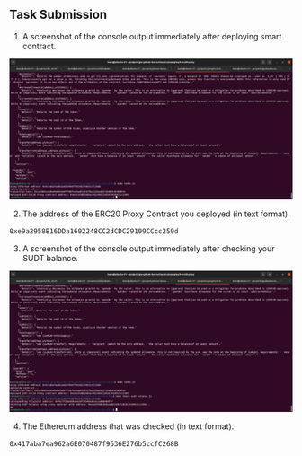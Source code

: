 ## Task Submission
1. A screenshot of the console output immediately after deploying smart contract.

![Alt text](https://github.com/knnlrts/nervos-hackaton/blob/main/task-5/contract-deployed.png)

2. The address of the ERC20 Proxy Contract you deployed (in text format).
```sh
0xe9a2958B16DDa1602248CC2dCDC29109CCcc250d
```

3. A screenshot of the console output immediately after checking your SUDT balance.

![Alt text](https://github.com/knnlrts/nervos-hackaton/blob/main/task-5/sudt-balance.png)

4. The Ethereum address that was checked (in text format).
```sh
0x417aba7ea962a6E070487f9636E276b5ccfC268B
```